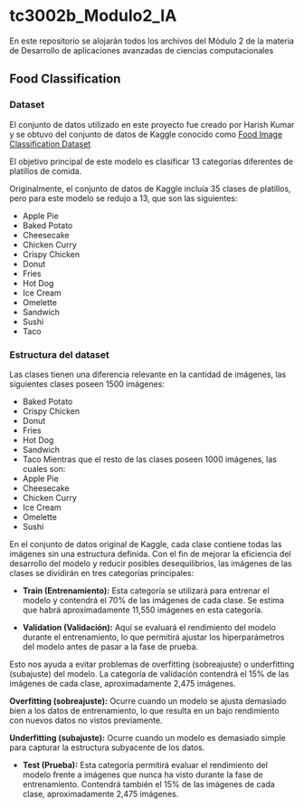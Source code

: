 # tc3002b_Modulo2_IA
En este repositorio se alojarán todos los archivos del Módulo 2 de la materia de Desarrollo de aplicaciones avanzadas de ciencias computacionales

## Food Classification

### Dataset

El conjunto de datos utilizado en este proyecto fue creado por Harish Kumar y se obtuvo del conjunto de datos de Kaggle conocido como [Food Image Classification Dataset](https://www.https://www.kaggle.com/datasets/harishkumardatalab/food-image-classification-dataset)

El objetivo principal de este modelo es clasificar 13 categorías diferentes de platillos de comida.

Originalmente, el conjunto de datos de Kaggle incluía 35 clases de platillos, pero para este modelo se redujo a 13, que son las siguientes:
* Apple Pie
* Baked Potato
* Cheesecake
* Chicken Curry
* Crispy Chicken
* Donut
* Fries
* Hot Dog
* Ice Cream
* Omelette
* Sandwich
* Sushi
* Taco

### Estructura del dataset
Las clases tienen una diferencia relevante en la cantidad de imágenes, las siguientes clases poseen 1500 imágenes:
* Baked Potato
* Crispy Chicken
* Donut
* Fries
* Hot Dog
* Sandwich
* Taco
Mientras que el resto de las clases poseen 1000 imágenes, las cuales son:
* Apple Pie
* Cheesecake
* Chicken Curry
* Ice Cream
* Omelette
* Sushi

En el conjunto de datos original de Kaggle, cada clase contiene todas las imágenes sin una estructura definida. Con el fin de mejorar la eficiencia del desarrollo del modelo y reducir posibles desequilibrios, las imágenes de las clases se dividirán en tres categorías principales:

* **Train (Entrenamiento):** Esta categoría se utilizará para entrenar el modelo y contendrá el 70% de las imágenes de cada clase. Se estima que habrá aproximadamente 11,550 imágenes en esta categoría.

* **Validation (Validación):** Aquí se evaluará el rendimiento del modelo durante el entrenamiento, lo que permitirá ajustar los hiperparámetros del modelo antes de pasar a la fase de prueba.

Esto nos ayuda a evitar problemas de overfitting (sobreajuste) o underfitting (subajuste) del modelo. La categoría de validación contendrá el 15% de las imágenes de cada clase, aproximadamente 2,475 imágenes.

**Overfitting (sobreajuste):** Ocurre cuando un modelo se ajusta demasiado bien a los datos de entrenamiento, lo que resulta en un bajo rendimiento con nuevos datos no vistos previamente.

**Underfitting (subajuste):** Ocurre cuando un modelo es demasiado simple para capturar la estructura subyacente de los datos. 

* **Test (Prueba):** Esta categoría permitirá evaluar el rendimiento del modelo frente a imágenes que nunca ha visto durante la fase de entrenamiento. Contendrá también el 15% de las imágenes de cada clase, aproximadamente 2,475 imágenes.







